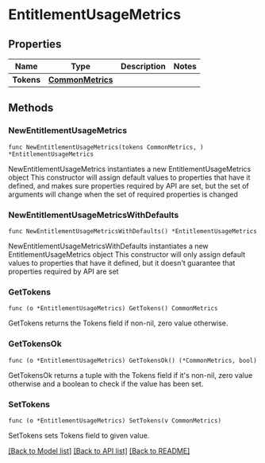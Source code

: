 # EntitlementUsageMetrics

## Properties

Name | Type | Description | Notes
------------ | ------------- | ------------- | -------------
**Tokens** | [**CommonMetrics**](CommonMetrics.md) |  | 

## Methods

### NewEntitlementUsageMetrics

`func NewEntitlementUsageMetrics(tokens CommonMetrics, ) *EntitlementUsageMetrics`

NewEntitlementUsageMetrics instantiates a new EntitlementUsageMetrics object
This constructor will assign default values to properties that have it defined,
and makes sure properties required by API are set, but the set of arguments
will change when the set of required properties is changed

### NewEntitlementUsageMetricsWithDefaults

`func NewEntitlementUsageMetricsWithDefaults() *EntitlementUsageMetrics`

NewEntitlementUsageMetricsWithDefaults instantiates a new EntitlementUsageMetrics object
This constructor will only assign default values to properties that have it defined,
but it doesn't guarantee that properties required by API are set

### GetTokens

`func (o *EntitlementUsageMetrics) GetTokens() CommonMetrics`

GetTokens returns the Tokens field if non-nil, zero value otherwise.

### GetTokensOk

`func (o *EntitlementUsageMetrics) GetTokensOk() (*CommonMetrics, bool)`

GetTokensOk returns a tuple with the Tokens field if it's non-nil, zero value otherwise
and a boolean to check if the value has been set.

### SetTokens

`func (o *EntitlementUsageMetrics) SetTokens(v CommonMetrics)`

SetTokens sets Tokens field to given value.



[[Back to Model list]](../README.md#documentation-for-models) [[Back to API list]](../README.md#documentation-for-api-endpoints) [[Back to README]](../README.md)


